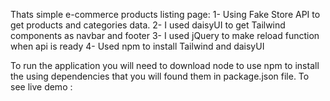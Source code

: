 Thats simple e-commerce products listing page:
1- Using Fake Store API to get products and categories data.
2- I used daisyUI to get Tailwind components as navbar and footer
3- I used jQuery to make reload function when api is ready
4- Used npm to install Tailwind and daisyUI

To run the application you will need to download node to use npm to install the using dependencies that you will found them in package.json file.
To see live demo :
